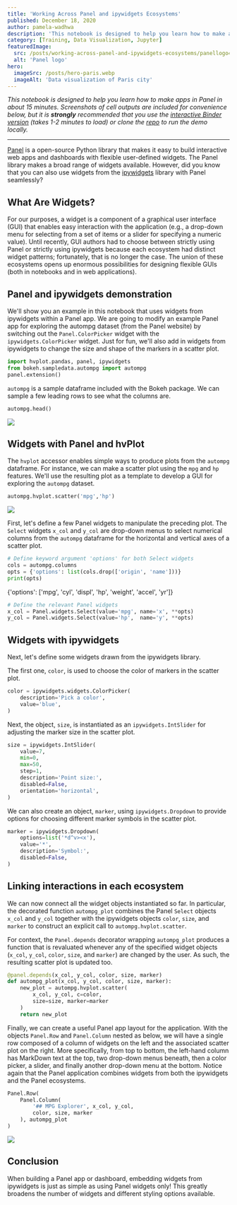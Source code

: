 ```yaml
---
title: 'Working Across Panel and ipywidgets Ecosystems'
published: December 18, 2020
author: pamela-wadhwa
description: 'This notebook is designed to help you learn how to make apps in Panel in about 15 minutes. Screenshots of cell outputs are included for convenience below, but it is strongly recommended that you use the interactive Binder version (takes 1-2 minutes to load) or by cloning the repo and running locally.'
category: [Training, Data Visualization, Jupyter]
featuredImage:
  src: /posts/working-across-panel-and-ipywidgets-ecosystems/panellogo4x3.png
  alt: 'Panel logo'
hero:
  imageSrc: /posts/hero-paris.webp
  imageAlt: 'Data visualization of Paris city'
---
```


_This notebook is designed to help you learn how to make apps in Panel in about
15 minutes. Screenshots of cell outputs are included for convenience below, but
it is **strongly** recommended that you use the
[interactive Binder version][demo binder] (takes 1-2 minutes to load) or 
clone the [repo][demo repo] to run the demo locally._

---

[Panel][panel site] is a open-source Python library that makes it easy to build
interactive web apps and dashboards with flexible user-defined widgets. The
Panel library makes a broad range of widgets available. However, did you know
that you can also use widgets from the [ipywidgets][ipywidgets docs] library
with Panel seamlessly?

## What Are Widgets?

For our purposes, a widget is a component of a graphical user interface (GUI)
that enables easy interaction with the application (e.g., a drop-down menu for
selecting from a set of items or a slider for specifying a numeric value). Until
recently, GUI authors had to choose between strictly using Panel or strictly
using ipywidgets because each ecosystem had distinct widget patterns;
fortunately, that is no longer the case. The union of these ecosystems opens up
enormous possibilities for designing flexible GUIs (both in notebooks and in web
applications).

## Panel and ipywidgets demonstration

We'll show you an example in this notebook that uses widgets from ipywidgets within a Panel app. We are going to modify an example Panel app for exploring the autompg dataset (from the Panel website) by switching out the `Panel.ColorPicker` widget with the `ipywidgets.ColorPicker` widget. Just for fun, we'll also add in widgets from ipywidgets to change the size and shape of the markers in a scatter plot.

```python
import hvplot.pandas, panel, ipywidgets
from bokeh.sampledata.autompg import autompg
panel.extension()
```

`autompg` is a sample dataframe included with the Bokeh package. We can sample a few leading rows to see what the columns are.

```python
autompg.head()
```
![](/posts/working-across-panel-and-ipywidgets-ecosystems/ipywidgets-img-1.png)

## Widgets with Panel and hvPlot

The `hvplot` accessor enables simple ways to produce plots from the `autompg` dataframe. For instance, we can make a scatter plot using the `mpg` and `hp` features. We'll use the resulting plot as a template to develop a GUI for exploring the `autompg` dataset.

```python
autompg.hvplot.scatter('mpg','hp')
```

![](/posts/working-across-panel-and-ipywidgets-ecosystems/ipywidgets-img-2.png)

First, let's define a few Panel widgets to manipulate the preceding plot. The `Select` widgets `x_col` and `y_col` are drop-down menus to select numerical columns from the `autompg` dataframe for the horizontal and vertical axes of a scatter plot.

```python
# Define keyword argument 'options' for both Select widgets
cols = autompg.columns
opts = {'options': list(cols.drop(['origin', 'name']))}
print(opts)
```

{'options': ['mpg', 'cyl', 'displ', 'hp', 'weight', 'accel', 'yr']}

```python
# Define the relevant Panel widgets
x_col = Panel.widgets.Select(value='mpg', name='x', **opts)
y_col = Panel.widgets.Select(value='hp',  name='y', **opts)
```

## Widgets with ipywidgets
Next, let's define some widgets drawn from the ipywidgets library.

The first one, `color`, is used to choose the color of markers in the scatter plot.

```python
color = ipywidgets.widgets.ColorPicker(
    description='Pick a color',
    value='blue',
)
```

Next, the object, `size`, is instantiated as an `ipywidgets.IntSlider` for adjusting the marker size in the scatter plot.

```python
size = ipywidgets.IntSlider(
    value=7,
    min=0,
    max=50,
    step=1,
    description='Point size:',
    disabled=False,
    orientation='horizontal',
)
```

We can also create an object, `marker`, using `ipywidgets.Dropdown` to provide options for choosing different marker symbols in the scatter plot.

```python
marker = ipywidgets.Dropdown(
    options=list('*d^v><x'),
    value='*',
    description='Symbol:',
    disabled=False,
)
```

## Linking interactions in each ecosystem
We can now connect all the widget objects instantiated so far. In particular, the decorated function `autompg_plot` combines the Panel `Select` objects `x_col` and `y_col` together with the ipywidgets objects `color`, `size`, and `marker` to construct an explicit call to `autompg.hvplot.scatter`.

For context, the `Panel.depends` decorator wrapping `autompg_plot` produces a function that is revaluated whenever any of the specified widget objects (`x_col`, `y_col`, `color`, `size`, and `marker`) are changed by the user. As such, the resulting scatter plot is updated too.

```python
@panel.depends(x_col, y_col, color, size, marker)
def autompg_plot(x_col, y_col, color, size, marker):
    new_plot = autompg.hvplot.scatter(
        x_col, y_col, c=color,
        size=size, marker=marker
    )
    return new_plot
```

Finally, we can create a useful Panel app layout for the application. With the objects `Panel.Row` and `Panel.Column` nested as below, we will have a single row composed of a column of widgets on the left and the associated scatter plot on the right. More specifically, from top to bottom, the left-hand column has MarkDown text at the top, two drop-down menus beneath, then a color picker, a slider, and finally another drop-down menu at the bottom. Notice again that the Panel application combines widgets from both the ipywidgets and the Panel ecosystems.

```python
Panel.Row(
    Panel.Column(
        '## MPG Explorer', x_col, y_col,
        color, size, marker
    ), autompg_plot
)
```

![](/posts/working-across-panel-and-ipywidgets-ecosystems/ipywidgets-img-3.png)

## Conclusion

When building a Panel app or dashboard, embedding widgets from ipywidgets is just as simple as using Panel widgets only! This greatly broadens the number of widgets and different styling options available.

[demo binder]: https://mybinder.org/v2/gh/Quansight/panel-ipywidgets/HEAD
[demo repo]: https://github.com/Quansight/panel-ipywidgets
[ipywidgets docs]: https://ipywidgets.readthedocs.io/en/latest/
[panel site]: https://panel.holoviz.org/index.html
